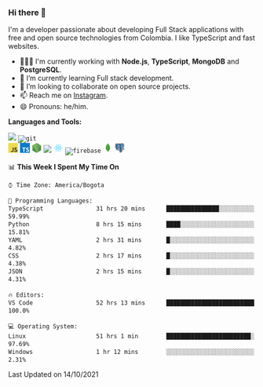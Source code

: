 ### Hi there 👋

I'm a developer passionate about developing Full Stack applications with free and open source technologies from Colombia. I like TypeScript and fast websites.

- 👨🏽‍💻 I'm currently working with **Node.js**, **TypeScript**, **MongoDB** and **PostgreSQL**.
- 🌱 I’m currently learning Full stack development.
- 🚀 I’m looking to collaborate on open source projects.
- 📫   Reach me on [Instagram](https://instagram.com/nexckycort).
- 😄  Pronouns: he/him.

**Languages and Tools:**  

<code><img height="20"  src="https://upload.wikimedia.org/wikipedia/commons/2/2d/Visual_Studio_Code_1.18_icon.svg"></code>
<code><img src="https://www.vectorlogo.zone/logos/git-scm/git-scm-icon.svg" alt="git" height="20"/> </code>
<code><img height="20" src="https://raw.githubusercontent.com/github/explore/80688e429a7d4ef2fca1e82350fe8e3517d3494d/topics/javascript/javascript.png"></code>
<code><img height="20" src="https://raw.githubusercontent.com/github/explore/80688e429a7d4ef2fca1e82350fe8e3517d3494d/topics/typescript/typescript.png"></code>
<code><img height="20" src="https://raw.githubusercontent.com/github/explore/80688e429a7d4ef2fca1e82350fe8e3517d3494d/topics/nodejs/nodejs.png"></code>
<code><img height="20" src="https://deno.land/logo.svg"></code>
<code><img height="20" src="https://raw.githubusercontent.com/github/explore/80688e429a7d4ef2fca1e82350fe8e3517d3494d/topics/react/react.png"></code>
<code><img src="https://www.vectorlogo.zone/logos/firebase/firebase-icon.svg" alt="firebase"  height="20"/></code>
<code><img src="https://raw.githubusercontent.com/devicons/devicon/master/icons/mongodb/mongodb-original.svg"  height="20"/></code>
<code><img src="https://raw.githubusercontent.com/devicons/devicon/master/icons/postgresql/postgresql-original.svg" height="20"/></code>

<!--START_SECTION:waka-->
📊 **This Week I Spent My Time On** 

```text
⌚︎ Time Zone: America/Bogota

💬 Programming Languages: 
TypeScript               31 hrs 20 mins      ███████████████░░░░░░░░░░   59.99% 
Python                   8 hrs 15 mins       ████░░░░░░░░░░░░░░░░░░░░░   15.81% 
YAML                     2 hrs 31 mins       █░░░░░░░░░░░░░░░░░░░░░░░░   4.82% 
CSS                      2 hrs 17 mins       █░░░░░░░░░░░░░░░░░░░░░░░░   4.38% 
JSON                     2 hrs 15 mins       █░░░░░░░░░░░░░░░░░░░░░░░░   4.31%

🔥 Editors: 
VS Code                  52 hrs 13 mins      █████████████████████████   100.0%

💻 Operating System: 
Linux                    51 hrs 1 min        ████████████████████████░   97.69% 
Windows                  1 hr 12 mins        ░░░░░░░░░░░░░░░░░░░░░░░░░   2.31%

```


 Last Updated on 14/10/2021
<!--END_SECTION:waka-->
